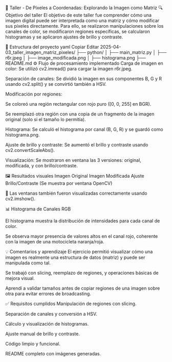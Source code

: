 🧪 Taller - De Píxeles a Coordenadas: Explorando la Imagen como Matriz
🔍 Objetivo del taller
El objetivo de este taller fue comprender cómo una imagen digital puede ser interpretada como una matriz y cómo modificar sus píxeles directamente. Para ello, se realizaron manipulaciones sobre los canales de color, se modificaron regiones específicas, se calcularon histogramas y se aplicaron ajustes de brillo y contraste.

📁 Estructura del proyecto
yaml
Copiar
Editar
2025-04-03_taller_imagen_matriz_pixeles/
├── python/
│   ├── main_matriz.py
│   ├── r6r.jpeg
│   ├── image_modificada.png
│   ├── histograma.png
├── README.md
⚙️ Flujo de procesamiento implementado
Carga de imagen en color: Se utilizó cv2.imread() para cargar la imagen r6r.jpeg.

Separación de canales: Se dividió la imagen en sus componentes B, G y R usando cv2.split() y se convirtió también a HSV.

Modificación por regiones:

Se coloreó una región rectangular con rojo puro ([0, 0, 255] en BGR).

Se reemplazó otra región con una copia de un fragmento de la imagen original (solo si el tamaño lo permitía).

Histograma: Se calculó el histograma por canal (B, G, R) y se guardó como histograma.png.

Ajuste de brillo y contraste: Se aumentó el brillo y contraste usando cv2.convertScaleAbs().

Visualización: Se mostraron en ventana las 3 versiones: original, modificada, y con brillo/contraste.

🖼️ Resultados visuales
Imagen Original	Imagen Modificada	Ajuste Brillo/Contraste
(Se muestra por ventana OpenCV)

📝 Las ventanas también fueron visualizadas correctamente usando cv2.imshow().

📊 Histograma de Canales RGB

El histograma muestra la distribución de intensidades para cada canal de color.

Se observa mayor presencia de valores altos en el canal rojo, coherente con la imagen de una motocicleta naranja/roja.

💡 Comentarios y aprendizaje
El ejercicio permitió visualizar cómo una imagen es realmente una estructura de datos (matriz) y puede ser manipulada como tal.

Se trabajó con slicing, reemplazo de regiones, y operaciones básicas de mejora visual.

Aprendí a validar tamaños antes de copiar regiones de una imagen sobre otra para evitar errores de broadcasting.

✅ Requisitos cumplidos
 Manipulación de regiones con slicing.

 Separación de canales y conversión a HSV.

 Cálculo y visualización de histogramas.

 Ajuste manual de brillo y contraste.

 Código limpio y funcional.

 README completo con imágenes generadas.